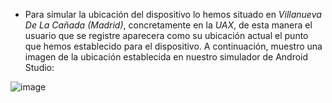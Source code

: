 - Para simular la ubicación del dispositivo lo hemos situado en *Villanueva De La Cañada (Madrid)*, concretamente en la *UAX*, de esta manera el usuario que se registre aparecera como su ubicación actual el punto que hemos establecido para el dispositivo. A continuación, muestro una imagen de la ubicación establecida en nuestro simulador de Android Studio:

![image](https://github.com/user-attachments/assets/0ec0cbc0-6ef2-47c9-b6c7-4255b42b14f2)
